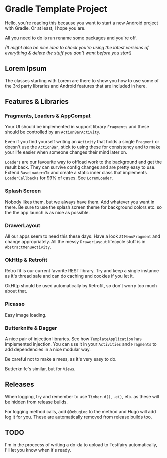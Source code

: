 Gradle Template Project
=======================

Hello, you're reading this because you want to start a new Android project
with Gradle. Or at least, I hope you are.

All you need to do is run rename some packages and you're off.

_(It might also be nice idea to check you're using the latest versions of
everything & delete the stuff you don't want before you start)_


Lorem Ipsum
-----------

The classes starting with Lorem are there to show you how to use some of the
3rd party libraries and Android features that are included in here.


Features & Libraries
--------------------

### Fragments, Loaders & AppCompat

Your UI should be implemented in support library `Fragments` and these should
be controlled by an `ActionBarActivity`.

Even if you find yourself writing an `Activity` that holds a single `Fragment`
or doesn't use the `ActionBar`, stick to using these for consistency and to
make your life easier when someone changes their mind later on.

`Loaders` are our favourite way to offload work to the background and get the
result back. They can survive config changes and are pretty easy to use. Extend
`BaseLoader<T>` and create a static inner class that implements `LoaderCallbacks`
for 99% of cases. See `LoremLoader`.

### Splash Screen

Nobody likes them, but we always have them. Add whatever you want in there. Be
sure to use the splash screen theme for background colors etc. so the the app
launch is as nice as possible.

### DrawerLayout

All our apps seem to need this these days. Have a look at `MenuFragment` and
change appropriately. All the messy `DrawerLayout` lifecycle stuff is in
`AbstractMenuActivity`.

### OkHttp & Retrofit

Retro fit is our current favorite REST library. Try and keep a single instance
as it's thread safe and can do caching and cookies if you let it.

OkHttp should be used automatically by Retrofit, so don't worry too much about that.

### Picasso

Easy image loading.

### Butterknife & Dagger

A nice pair of injection libraries. See how `TemplateApplication` has implemented
injection. You can use it in your `Activities` and `Fragments` to add dependencies
in a nice modular way.

Be careful not to make a mess, as it's very easy to do.

Butterknife's similar, but for `Views`.


Releases
--------

When logging, try and remember to use `Timber.d()`, `.e()`, etc. as these will be hidden
from release builds.

For logging method calls, add `@DebugLog` to the method and Hugo will add log it for you.
These are automatically removed from release builds too.


TODO
----

I'm in the proccess of writing a do-da to upload to Testfairy automatically, I'll let you
know when it's ready.
